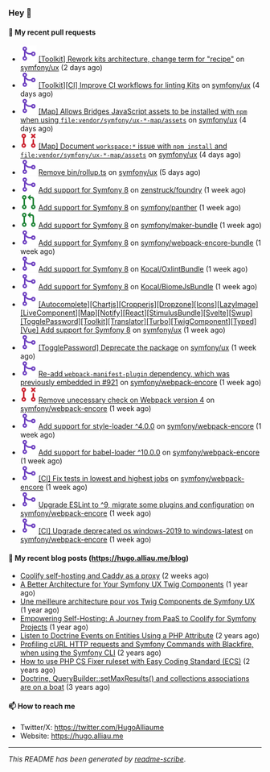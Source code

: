 ### Hey 👋

#### 👷 My recent pull requests

- ![](./assets/pr-merged.svg) [[Toolkit] Rework kits architecture, change term for &#34;recipe&#34;](https://github.com/symfony/ux/pull/2986) on [symfony/ux](https://github.com/symfony/ux) (2 days ago)
- ![](./assets/pr-merged.svg) [[Toolkit][CI] Improve CI workflows for linting Kits](https://github.com/symfony/ux/pull/2984) on [symfony/ux](https://github.com/symfony/ux) (4 days ago)
- ![](./assets/pr-merged.svg) [[Map] Allows Bridges JavaScript assets to be installed with `npm` when using `file:vendor/symfony/ux-*-map/assets`](https://github.com/symfony/ux/pull/2983) on [symfony/ux](https://github.com/symfony/ux) (4 days ago)
- ![](./assets/pr-closed.svg) [[Map] Document `workspace:*` issue with `npm install` and `file:vendor/symfony/ux-*-map/assets`](https://github.com/symfony/ux/pull/2982) on [symfony/ux](https://github.com/symfony/ux) (4 days ago)
- ![](./assets/pr-merged.svg) [Remove bin/rollup.ts](https://github.com/symfony/ux/pull/2981) on [symfony/ux](https://github.com/symfony/ux) (5 days ago)
- ![](./assets/pr-merged.svg) [Add support for Symfony 8](https://github.com/zenstruck/foundry/pull/960) on [zenstruck/foundry](https://github.com/zenstruck/foundry) (1 week ago)
- ![](./assets/pr-open.svg) [Add support for Symfony 8](https://github.com/symfony/panther/pull/678) on [symfony/panther](https://github.com/symfony/panther) (1 week ago)
- ![](./assets/pr-open.svg) [Add support for Symfony 8](https://github.com/symfony/maker-bundle/pull/1724) on [symfony/maker-bundle](https://github.com/symfony/maker-bundle) (1 week ago)
- ![](./assets/pr-merged.svg) [Add support for Symfony 8](https://github.com/symfony/webpack-encore-bundle/pull/248) on [symfony/webpack-encore-bundle](https://github.com/symfony/webpack-encore-bundle) (1 week ago)
- ![](./assets/pr-merged.svg) [Add support for Symfony 8](https://github.com/Kocal/OxlintBundle/pull/1) on [Kocal/OxlintBundle](https://github.com/Kocal/OxlintBundle) (1 week ago)
- ![](./assets/pr-merged.svg) [Add support for Symfony 8](https://github.com/Kocal/BiomeJsBundle/pull/33) on [Kocal/BiomeJsBundle](https://github.com/Kocal/BiomeJsBundle) (1 week ago)
- ![](./assets/pr-merged.svg) [[Autocomplete][Chartjs][Cropperjs][Dropzone][Icons][LazyImage][LiveComponent][Map][Notify][React][StimulusBundle][Svelte][Swup][TogglePassword][Toolkit][Translator][Turbo][TwigComponent][Typed][Vue] Add support for Symfony 8](https://github.com/symfony/ux/pull/2973) on [symfony/ux](https://github.com/symfony/ux) (1 week ago)
- ![](./assets/pr-merged.svg) [[TogglePassword] Deprecate the package](https://github.com/symfony/ux/pull/2972) on [symfony/ux](https://github.com/symfony/ux) (1 week ago)
- ![](./assets/pr-merged.svg) [Re-add `webpack-manifest-plugin` dependency, which was previously embedded in #921](https://github.com/symfony/webpack-encore/pull/1382) on [symfony/webpack-encore](https://github.com/symfony/webpack-encore) (1 week ago)
- ![](./assets/pr-closed.svg) [Remove unecessary check on Webpack version 4](https://github.com/symfony/webpack-encore/pull/1381) on [symfony/webpack-encore](https://github.com/symfony/webpack-encore) (1 week ago)
- ![](./assets/pr-merged.svg) [Add support for style-loader ^4.0.0](https://github.com/symfony/webpack-encore/pull/1380) on [symfony/webpack-encore](https://github.com/symfony/webpack-encore) (1 week ago)
- ![](./assets/pr-merged.svg) [Add support for babel-loader ^10.0.0](https://github.com/symfony/webpack-encore/pull/1379) on [symfony/webpack-encore](https://github.com/symfony/webpack-encore) (1 week ago)
- ![](./assets/pr-merged.svg) [[CI] Fix tests in lowest and highest jobs](https://github.com/symfony/webpack-encore/pull/1378) on [symfony/webpack-encore](https://github.com/symfony/webpack-encore) (1 week ago)
- ![](./assets/pr-merged.svg) [Upgrade ESLint to ^9, migrate some plugins and configuration](https://github.com/symfony/webpack-encore/pull/1377) on [symfony/webpack-encore](https://github.com/symfony/webpack-encore) (1 week ago)
- ![](./assets/pr-merged.svg) [[CI] Upgrade deprecated os windows-2019 to windows-latest](https://github.com/symfony/webpack-encore/pull/1376) on [symfony/webpack-encore](https://github.com/symfony/webpack-encore) (1 week ago)

#### 📜 My recent blog posts (https://hugo.alliau.me/blog)

- [Coolify self-hosting and Caddy as a proxy](https://hugo.alliau.me/blog/posts/coolify-self-hosting-and-caddy-as-a-proxy) (2 weeks ago)
- [A Better Architecture for Your Symfony UX Twig Components](https://hugo.alliau.me/blog/posts/a-better-architecture-for-your-symfony-ux-twig-components) (1 year ago)
- [Une meilleure architecture pour vos Twig Components de Symfony UX](https://hugo.alliau.me/blog/posts/une-meilleure-architecture-pour-vous-twig-components-de-symfony-ux) (1 year ago)
- [Empowering Self-Hosting: A Journey from PaaS to Coolify for Symfony Projects](https://hugo.alliau.me/blog/posts/empowering-self-hosting-a-journey-from-paas-to-coolify-for-symfony-projects) (1 year ago)
- [Listen to Doctrine Events on Entities Using a PHP Attribute](https://hugo.alliau.me/blog/posts/2023-11-12-listen-to-doctrine-events-on-entities-using-a-php-attribute) (2 years ago)
- [Profiling cURL HTTP requests and Symfony Commands with Blackfire, when using the Symfony CLI](https://hugo.alliau.me/blog/posts/2023-10-21-profiling-curl-http-requests-and-symfony-commands-with-blackfire-when-using-the-symfony-cli) (2 years ago)
- [How to use PHP CS Fixer ruleset with Easy Coding Standard (ECS)](https://hugo.alliau.me/blog/posts/2023-07-19-how-to-use-php-cs-fixer-ruleset-with-easy-coding-standard) (2 years ago)
- [Doctrine, QueryBuilder::setMaxResults() and collections associations are on a boat](https://hugo.alliau.me/blog/posts/2022-01-07-doctrine-querybuilder-setmaxresults-and-collections-associations-are-on-a-boat) (3 years ago)

#### 📫 How to reach me

- Twitter/X: https://twitter.com/HugoAlliaume
- Website: https://hugo.alliau.me

---

_This README has been generated by [readme-scribe](https://github.com/muesli/readme-scribe/)_.

